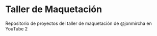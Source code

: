 # Taller de Maquetación

Repositorio de proyectos del taller de maquetación de @jonmircha en YouTube 2